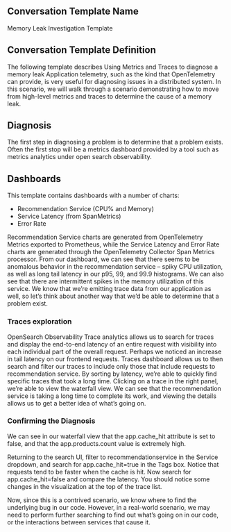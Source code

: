 ## Conversation Template Name
Memory Leak Investigation Template

## Conversation Template Definition
The following template describes Using Metrics and Traces to diagnose a memory leak
Application telemetry, such as the kind that OpenTelemetry can provide, is very useful for diagnosing issues in a distributed system. In this scenario, we will walk through a scenario demonstrating how to move from high-level metrics and traces to determine the cause of a memory leak.

## Diagnosis
The first step in diagnosing a problem is to determine that a problem exists. Often the first stop will be a metrics dashboard provided by a tool such as metrics analytics under open search observability.


## Dashboards
This template contains dashboards with a number of charts:

 - Recommendation Service (CPU% and Memory)
 - Service Latency (from SpanMetrics)
 - Error Rate

Recommendation Service charts are generated from OpenTelemetry Metrics exported to Prometheus, while the Service Latency and Error Rate charts are generated through the OpenTelemetry Collector Span Metrics processor.
From our dashboard, we can see that there seems to be anomalous behavior in the recommendation service – spiky CPU utilization, as well as long tail latency in our p95, 99, and 99.9 histograms. We can also see that there are intermittent spikes in the memory utilization of this service.
We know that we’re emitting trace data from our application as well, so let’s think about another way that we’d be able to determine that a problem exist.

### Traces exploration
OpenSearch Observability Trace analytics allows us to search for traces and display the end-to-end latency of an entire request with visibility into each individual part of the overall request. Perhaps we noticed an increase in tail latency on our frontend requests. Traces dashboard allows us to then search and filter our traces to include only those that include requests to recommendation service.
By sorting by latency, we’re able to quickly find specific traces that took a long time. Clicking on a trace in the right panel, we’re able to view the waterfall view.
We can see that the recommendation service is taking a long time to complete its work, and viewing the details allows us to get a better idea of what’s going on.

### Confirming the Diagnosis
We can see in our waterfall view that the app.cache_hit attribute is set to false, and that the app.products.count value is extremely high.

Returning to the search UI, filter to recommendationservice in the Service dropdown, and search for app.cache_hit=true in the Tags box. Notice that requests tend to be faster when the cache is hit. Now search for app.cache_hit=false and compare the latency.
You should notice some changes in the visualization at the top of the trace list.

Now, since this is a contrived scenario, we know where to find the underlying bug in our code. However, in a real-world scenario, we may need to perform further searching to find out what’s going on in our code, or the interactions between services that cause it.


